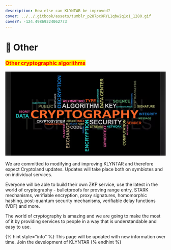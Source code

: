```yaml
---
description: How else can KLYNTAR be improved?
cover: ../../.gitbook/assets/tumblr_p287pcXRYL1qbw2q1o1_1280.gif
coverY: -124.49869224062773
---
```


# 🎁 Other

### <mark style="color:red;">**Other cryptographic algorithms**</mark>

![](<../../.gitbook/assets/image (9) (1).png>)

We are committed to modifying and improving KLYNTAR and therefore expect Cryptoland updates. Updates will take place both on symbiotes and on individual services.

Everyone will be able to build their own ZKP service, use the latest in the world of cryptography - bulletproofs for proving range entry, STARK mechanisms, verifiable encryption, proxy signatures, homomorphic hashing, post-quantum security mechanisms, verifiable delay functions (VDF) and more.

The world of cryptography is amazing and we are going to make the most of it by providing services to people in a way that is understandable and easy to use.

{% hint style="info" %}
This page will be updated with new information over time. Join the development of KLYNTAR
{% endhint %}
